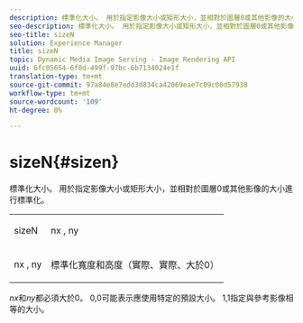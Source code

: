 ```yaml
---
description: 標準化大小。 用於指定影像大小或矩形大小，並相對於圖層0或其他影像的大小進行標準化。
seo-description: 標準化大小。 用於指定影像大小或矩形大小，並相對於圖層0或其他影像的大小進行標準化。
seo-title: sizeN
solution: Experience Manager
title: sizeN
topic: Dynamic Media Image Serving - Image Rendering API
uuid: 6fc05654-6f0d-499f-97bc-6b7134024e1f
translation-type: tm+mt
source-git-commit: 97a84e8e7edd3d834ca42069eae7c09c00d57938
workflow-type: tm+mt
source-wordcount: '109'
ht-degree: 0%

---
```



# sizeN{#sizen}

標準化大小。 用於指定影像大小或矩形大小，並相對於圖層0或其他影像的大小進行標準化。

<table id="simpletable_BB36205775D4447084E527E2630D28B9"> 
 <tr class="strow"> 
  <td class="stentry"> <p><span class="codeph"> <span class="varname"> sizeN</span> </span> </p></td> 
  <td class="stentry"> <p><span class="codeph"> <span class="varname"> nx</span> </span>,  <span class="codeph"><span class="varname"> ny</span></span> </p></td> 
 </tr> 
 <tr class="strow"> 
  <td class="stentry"> <p><span class="codeph"> <span class="varname"> nx</span> </span>,  <span class="codeph"><span class="varname"> ny</span></span> </p></td> 
  <td class="stentry"> <p>標準化寬度和高度（實際、實際、大於0） </p></td> 
 </tr> 
</table>

*nx*&#x200B;和&#x200B;*ny*&#x200B;都必須大於0。 0,0可能表示應使用特定的預設大小。 1,1指定與參考影像相等的大小。
